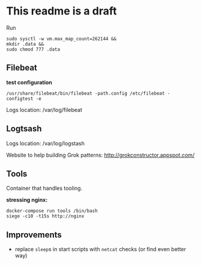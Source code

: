 # This readme is a draft

Run

```
sudo sysctl -w vm.max_map_count=262144 &&
mkdir .data &&
sudo chmod 777 .data
```

## Filebeat

**test configuration**

```
/usr/share/filebeat/bin/filebeat -path.config /etc/filebeat -configtest -e
```

Logs location: /var/log/filebeat

## Logtsash

Logs location: /var/log/logstash

Website to help building Grok patterns: http://grokconstructor.appspot.com/

## Tools

Container that handles tooling.

**stressing nginx:**

```
docker-compose run tools /bin/bash
siege -c10 -t15s http://nginx
```

## Improvements

- replace `sleep`s in start scripts with `netcat` checks (or find even better way)
